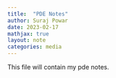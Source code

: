 ```yaml
---
title:  "PDE Notes"
author: Suraj Powar
date: 2023-02-17
mathjax: true
layout: note
categories: media
---
```



This file will contain my pde notes.
